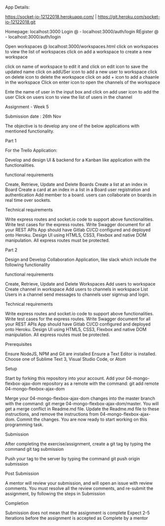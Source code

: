 App Details:

https://socket-io-12122018.herokuapp.com/ | https://git.heroku.com/socket-io-12122018.git

Homepage: localhost:3000
Login @ - localhost:3000/auth/login
REgister @ - localhost:3000/auth/login

Open workspaces @ localhost:3000/workspaces.html
click on workspaces to view the list of workspaces
click on add a workspace to create a new workspace

click on name of workspace to edit it and click on edit icon to save the updated name
click on addUSer icon to add a new user to workspace
click on delete icon to delete the workspace
click on add + icon to add a chaanle in the workspace
Click on enter icon to open the channels of the workspace

Ente the name of user in the input box and click on add user icon to add the user
Click on users icon to view the list of users in the channel




















Assignment - Week 5

Submission date : 26th Nov

The objective is to develop any one of the below applications with mentioned functionality.


Part 1

For the Trello Application:


Develop and design UI & backend for a Kanban like application with the functionalities.


functional requirements


Create, Retrieve, Update and Delete Boards
Create a list at an index in Board
Create a card at an index in a list in a Board
user registration and authentication
Add member to a board.
users can collaborate on boards in real time over sockets. 



Technical requirements


Write express routes and socket.io code to support above functionalities.
Write test cases for the express routes.
Write Swagger document for all your REST APIs
App should have Gitlab CI/CD configured and deployed onto Heroku.
Design UI using HTML5, CSS3, Flexbox and native DOM manipulation.
All express routes must be protected.



Part 2


Design and Develop Collaboration Application, like slack which include the     following functionality


functional requirements


Create, Retrieve, Update and Delete Workspaces
Add users to workspace
Create channel in workspace
Add users to channels in workspace
List Users in a channel
send messages to channels
user signnup and login.



Technical requirements


Write express routes and socket.io code to support above functionalities.
Write test cases for the express routes.
Write Swagger document for all your REST APIs
App should have Gitlab CI/CD configured and deployed onto Heroku.
Design UI using HTML5, CSS3, Flexbox and native DOM manipulation.
All express routes must be protected.



Prerequisites


Ensure NodeJS, NPM and Git are installed
Ensure a Text Editor is installed. Choose one of Sublime Text 3, Visual Studio Code, or Atom



Setup


Start by forking this repository into your account.
Add your 04-mongo-flexbox-ajax-dom repository as a remote with the command: git add remote 04-mongo-flexbox-ajax-dom <insert-04-mongo-flexbox-ajax-dom-repository-url-here>

Merge your 04-mongo-flexbox-ajax-dom changes into the master branch with the command: git merge 04-mongo-flexbox-ajax-dom/master. You will get a merge conflict in Readme.md file.
Update the Readme.md file to these instructions, and remove the instructions from 04-mongo-flexbox-ajax-dom.
Commit the changes. You are now ready to start working on this programming task.



Submission


After completing the exercise/assignment, create a git tag by typing the command git tag submission

Push your tag to the server by typing the command git push origin submission




Post Submission


A mentor will review your submission, and will open an issue with review comments.
You must resolve all the review comments, and re-submit the assignment, by following the steps in Submission



Completion


Submission does not mean that the assignment is complete
Expect 2-5 Iterations before the assignment is accepted as Complete by a mentor